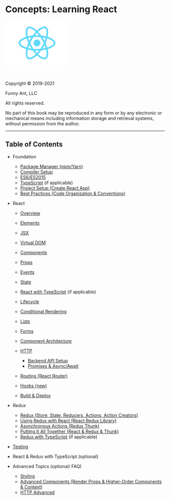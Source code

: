 # Concepts: Learning React

![React Logo](./assets/react-logo.png)

<br />

Copyright © 2019-2021

Funny Ant, LLC

All rights reserved.

No part of this book may be reproduced in any form or by any electronic or mechanical means including
information storage and retrieval systems, without permission from the author.

<div style="page-break-after: always;"></div>

---

## Table of Contents

- Foundation
  - [Package Manager (npm/Yarn)](A1-PackageManager.md)
  - [Compiler Setup](A2-CompilerSetup.md)
  - [ES6/ES2015](A3-ES6.md)
  - [TypeScript](A4-TypeScript.md) (if applicable)
  - [Project Setup (Create React App)](A6-ProjectSetup.md)
  - [Best Practices (Code Organization & Conventions)](A8-BestPractices.md)
  
  

- React  
  - [Overview](01-React.md)
  - [Elements](02-Elements.md)
  - [JSX](03-JSX.md)
  - [Virtual DOM](04-VirtualDOM.md)
  - [Components](05-Components.md)
  - [Props](06-Props.md)
  - [Events](07-Events.md)
  - [State](08-State.md)
  - [React with TypeScript](A11-ReactTypeScript.md) (if applicable)
  - [Lifecycle](09-Lifecycle.md)
  - [Conditional Rendering](10-ConditionalRendering.md)
  - [Lists](11-Lists.md)
  - [Forms](12-Forms.md)
  - [Component Architecture](13-ComponentArchitecture.md)
  - [HTTP](14-HTTP.md)
    - [Backend API Setup](A7-BackendAPISetup.md)
    - [Promises & Async/Await](A5-Promises.md)
  - [Routing (React Router)](15-Routing.md)
  - [Hooks (new)](16-Hooks.md)
  
  - [Build & Deploy](18-BuildDeploy.md)
 
- Redux
  
  - [Redux (Store, State, Reducers, Actions, Action Creators)](21-Redux.md)
  - [Using Redux with React (React Redux Library)](22-ReactRedux.md)
  - [Asynchronous Actions (Redux Thunk)](23-ReduxThunk)
  - [Putting It All Together (React & Redux & Thunk)](24-ReactReduxThunk.md)
  - [Redux with TypeScript](A12-ReduxTypeScript.md) (if applicable)
  
- [Testing](25-Testing.md)

- React & Redux with TypeScript (optional)
  


- Advanced Topics (optional/ FAQ)
  - [Styling](A9-Styling.md)
  - [Advanced Components (Render Props & Higher-Order Components & Context)](A13-AdvancedComponents.md)
  - [HTTP Advanced](A15-AdvancedHTTP.md)
  

<!-- 
- Future
  - Type checking With PropTypes
  - Debugging Tips & Tricks
  - Animations (using ReactTransitionGroup)
  - Functional Programming -->

